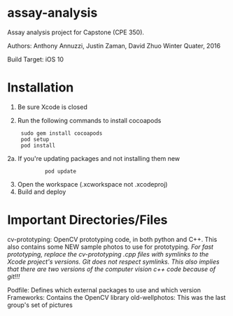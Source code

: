 # assay-analysis

Assay analysis project for Capstone (CPE 350).

Authors: Anthony Annuzzi, Justin Zaman, David Zhuo
Winter Quater, 2016

Build Target: iOS 10


# Installation

1. Be sure Xcode is closed
2. Run the following commands to install cocoapods

		sudo gem install cocoapods
		pod setup
		pod install

2a. If you're updating packages and not installing them new

                pod update
		
3. Open the workspace (.xcworkspace not .xcodeproj)
4. Build and deploy


# Important Directories/Files

cv-prototyping: OpenCV prototyping code, in both python and C++. This also contains some NEW sample photos to use for prototyping.
_For fast prototyping, replace the cv-prototyping .cpp files with symlinks to the Xcode project's versions. Git does not respect symlinks. This also implies that there are two versions of the computer vision c++ code because of git!!!_

Podfile: Defines which external packages to use and which version
Frameworks: Contains the OpenCV library
old-wellphotos: This was the last group's set of pictures